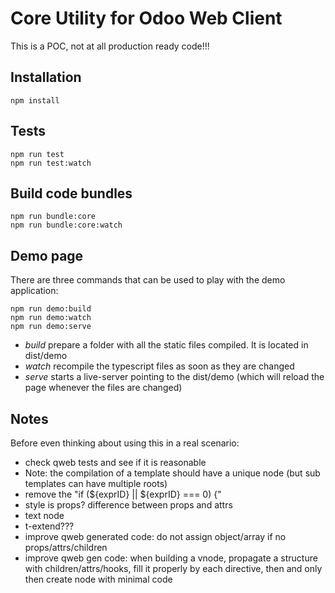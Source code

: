 # Core Utility for Odoo Web Client

This is a POC, not at all production ready code!!!

## Installation

```
npm install
```

## Tests

```
npm run test
npm run test:watch
```
## Build code bundles

```
npm run bundle:core
npm run bundle:core:watch
```

## Demo page

There are three commands that can be used to play with the demo application:

```
npm run demo:build
npm run demo:watch
npm run demo:serve
```

- *build* prepare a folder with all the static files compiled. It is located in
  dist/demo
- *watch* recompile the typescript files as soon as they are changed
- *serve* starts a live-server pointing to the dist/demo (which will reload the
  page whenever the files are changed)

## Notes

Before even thinking about using this in a real scenario:

- check qweb tests and see if it is reasonable
- Note: the compilation of a template should have a unique node (but sub templates
  can have multiple roots)
- remove the "if (${exprID} || ${exprID} === 0) {"
- style is props? difference between props and attrs
- text node
- t-extend???
- improve qweb generated code: do not assign object/array if no props/attrs/children
- improve qweb gen code: when building a vnode, propagate a structure with
    children/attrs/hooks, fill it properly by each directive, then and only
    then create node with minimal code